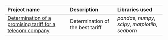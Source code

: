 | Project name | Description | Libraries used | 
| :---------------------- | :---------------------- | :---------------------- |
| [Determination of a promising tariff for a telecom company](https://github.com/agafurov/Data-Analysis-Projects/blob/main/06-mobile/5.%20Проектная%20работа.ipynb) | Determination of the best tariff | *pandas*, *numpy*, *scipy*, *matplotlib*, *seaborn* |

